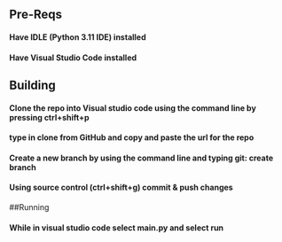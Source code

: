 ## Pre-Reqs

#### Have IDLE (Python 3.11 IDE) installed
#### Have Visual Studio Code installed

## Building

#### Clone the repo into Visual studio code using the command line by pressing ctrl+shift+p
#### type in clone from GitHub and copy and paste the url for the repo
#### Create a new branch by using the command line and typing git: create branch
#### Using source control (ctrl+shift+g) commit & push changes

##Running

#### While in visual studio code select main.py and select run
